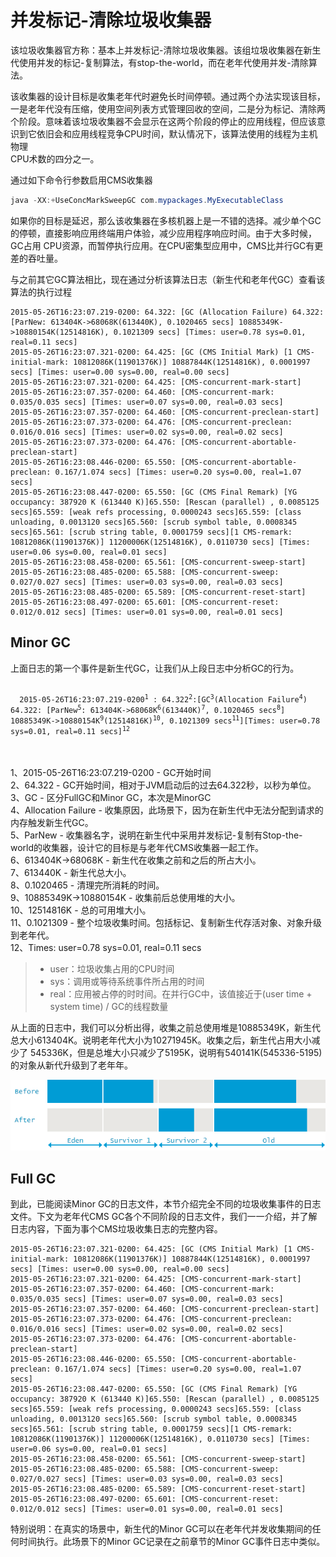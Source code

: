 # 并发标记-清除垃圾收集器

该垃圾收集器官方称：基本上并发标记-清除垃圾收集器。该组垃圾收集器在新生代使用并发的标记-复制算法，有stop-the-world，而在老年代使用并发-清除算法。

该收集器的设计目标是收集老年代时避免长时间停顿。通过两个办法实现该目标，一是老年代没有压缩，使用空间列表方式管理回收的空间，二是分为标记、清除两  
个阶段。意味着该垃圾收集器不会显示在这两个阶段的停止的应用线程，但应该意识到它依旧会和应用线程竞争CPU时间，默认情况下，该算法使用的线程为主机物理  
CPU术数的四分之一。

通过如下命令行参数启用CMS收集器

```Java
java -XX:+UseConcMarkSweepGC com.mypackages.MyExecutableClass
```

如果你的目标是延迟，那么该收集器在多核机器上是一不错的选择。减少单个GC的停顿，直接影响应用终端用户体验，减少应用程序响应时间。由于大多时候，GC占用
CPU资源，而暂停执行应用。在CPU密集型应用中，CMS比并行GC有更差的吞吐量。

与之前其它GC算法相比，现在通过分析该算法日志（新生代和老年代GC）查看该算法的执行过程

```
2015-05-26T16:23:07.219-0200: 64.322: [GC (Allocation Failure) 64.322: [ParNew: 613404K->68068K(613440K), 0.1020465 secs] 10885349K->10880154K(12514816K), 0.1021309 secs] [Times: user=0.78 sys=0.01, real=0.11 secs]
2015-05-26T16:23:07.321-0200: 64.425: [GC (CMS Initial Mark) [1 CMS-initial-mark: 10812086K(11901376K)] 10887844K(12514816K), 0.0001997 secs] [Times: user=0.00 sys=0.00, real=0.00 secs]
2015-05-26T16:23:07.321-0200: 64.425: [CMS-concurrent-mark-start]
2015-05-26T16:23:07.357-0200: 64.460: [CMS-concurrent-mark: 0.035/0.035 secs] [Times: user=0.07 sys=0.00, real=0.03 secs]
2015-05-26T16:23:07.357-0200: 64.460: [CMS-concurrent-preclean-start]
2015-05-26T16:23:07.373-0200: 64.476: [CMS-concurrent-preclean: 0.016/0.016 secs] [Times: user=0.02 sys=0.00, real=0.02 secs]
2015-05-26T16:23:07.373-0200: 64.476: [CMS-concurrent-abortable-preclean-start]
2015-05-26T16:23:08.446-0200: 65.550: [CMS-concurrent-abortable-preclean: 0.167/1.074 secs] [Times: user=0.20 sys=0.00, real=1.07 secs]
2015-05-26T16:23:08.447-0200: 65.550: [GC (CMS Final Remark) [YG occupancy: 387920 K (613440 K)]65.550: [Rescan (parallel) , 0.0085125 secs]65.559: [weak refs processing, 0.0000243 secs]65.559: [class unloading, 0.0013120 secs]65.560: [scrub symbol table, 0.0008345 secs]65.561: [scrub string table, 0.0001759 secs][1 CMS-remark: 10812086K(11901376K)] 11200006K(12514816K), 0.0110730 secs] [Times: user=0.06 sys=0.00, real=0.01 secs]
2015-05-26T16:23:08.458-0200: 65.561: [CMS-concurrent-sweep-start]
2015-05-26T16:23:08.485-0200: 65.588: [CMS-concurrent-sweep: 0.027/0.027 secs] [Times: user=0.03 sys=0.00, real=0.03 secs]
2015-05-26T16:23:08.485-0200: 65.589: [CMS-concurrent-reset-start]
2015-05-26T16:23:08.497-0200: 65.601: [CMS-concurrent-reset: 0.012/0.012 secs] [Times: user=0.01 sys=0.00, real=0.01 secs]
```

## Minor GC

上面日志的第一个事件是新生代GC，让我们从上段日志中分析GC的行为。

<code>
  2015-05-26T16:23:07.219-0200<sup>1</sup> : 64.322<sup>2</sup>:[GC<sup>3</sup>(Allocation Failure<sup>4</sup>) 64.322: [ParNew<sup>5</sup>: 613404K->68068K<sup>6</sup>(613440K)<sup>7</sup>, 0.1020465 secs<sup>8</sup>] 10885349K->10880154K<sup>9</sup>(12514816K)<sup>10</sup>, 0.1021309 secs<sup>11</sup>][Times: user=0.78 sys=0.01, real=0.11 secs]<sup>12</sup>
</code>
<br>
<br>

1、2015-05-26T16:23:07.219-0200 - GC开始时间  
2、64.322 - GC开始时间，相对于JVM启动后的过去64.322秒，以秒为单位。  
3、GC - 区分FullGC和Minor GC，本次是MinorGC  
4、Allocation Failure - 收集原因，此场景下，因为在新生代中无法分配到请求的内存触发新生代GC。  
5、ParNew - 收集器名字，说明在新生代中采用并发标记-复制有Stop-the-world的收集器，设计它的目标是与老年代CMS收集器一起工作。  
6、613404K->68068K - 新生代在收集之前和之后的所占大小。  
7、613440K - 新生代总大小。  
8、0.1020465 - 清理完所消耗的时间。  
9、10885349K->10880154K - 收集前后总使用堆的大小。  
10、12514816K - 总的可用堆大小。  
11、0.1021309 - 整个垃圾收集时间。包括标记、复制新生代存活对象、对象升级到老年代。  
12、Times: user=0.78 sys=0.01, real=0.11 secs  
> * user：垃圾收集占用的CPU时间  
> * sys：调用或等待系统事件所占用的时间  
> * real：应用被占停的时时间。在并行GC中，该值接近于(user time + system time) / GC的线程数量   

从上面的日志中，我们可以分析出得，收集之前总使用堆是10885349K，新生代总大小613404K。说明老年代大小为10271945K。收集之后，新生代占用大小减少了
545336K，但是总堆大小只减少了5195K，说明有540141K(545336-5195)的对象从新代升级到了老年年。

![堆在GC前后的变化](ParallelGC-in-Young-Generation-Java.jpg)


## Full GC

到此，已能阅读Minor GC的日志文件，本节介绍完全不同的垃圾收集事件的日志文件。下文为老年代CMS GC各个不同阶段的日志文件，我们一一介绍，并了解日志内容，下面为事个CMS垃圾收集日志的完整内容。


```
2015-05-26T16:23:07.321-0200: 64.425: [GC (CMS Initial Mark) [1 CMS-initial-mark: 10812086K(11901376K)] 10887844K(12514816K), 0.0001997 secs] [Times: user=0.00 sys=0.00, real=0.00 secs]
2015-05-26T16:23:07.321-0200: 64.425: [CMS-concurrent-mark-start]
2015-05-26T16:23:07.357-0200: 64.460: [CMS-concurrent-mark: 0.035/0.035 secs] [Times: user=0.07 sys=0.00, real=0.03 secs]
2015-05-26T16:23:07.357-0200: 64.460: [CMS-concurrent-preclean-start]
2015-05-26T16:23:07.373-0200: 64.476: [CMS-concurrent-preclean: 0.016/0.016 secs] [Times: user=0.02 sys=0.00, real=0.02 secs]
2015-05-26T16:23:07.373-0200: 64.476: [CMS-concurrent-abortable-preclean-start]
2015-05-26T16:23:08.446-0200: 65.550: [CMS-concurrent-abortable-preclean: 0.167/1.074 secs] [Times: user=0.20 sys=0.00, real=1.07 secs]
2015-05-26T16:23:08.447-0200: 65.550: [GC (CMS Final Remark) [YG occupancy: 387920 K (613440 K)]65.550: [Rescan (parallel) , 0.0085125 secs]65.559: [weak refs processing, 0.0000243 secs]65.559: [class unloading, 0.0013120 secs]65.560: [scrub symbol table, 0.0008345 secs]65.561: [scrub string table, 0.0001759 secs][1 CMS-remark: 10812086K(11901376K)] 11200006K(12514816K), 0.0110730 secs] [Times: user=0.06 sys=0.00, real=0.01 secs]
2015-05-26T16:23:08.458-0200: 65.561: [CMS-concurrent-sweep-start]
2015-05-26T16:23:08.485-0200: 65.588: [CMS-concurrent-sweep: 0.027/0.027 secs] [Times: user=0.03 sys=0.00, real=0.03 secs]
2015-05-26T16:23:08.485-0200: 65.589: [CMS-concurrent-reset-start]
2015-05-26T16:23:08.497-0200: 65.601: [CMS-concurrent-reset: 0.012/0.012 secs] [Times: user=0.01 sys=0.00, real=0.01 secs]
```


特别说明：在真实的场景中，新生代的Minor GC可以在老年代并发收集期间的任何时间执行。此场景下的Minor GC记录在之前章节的Minor GC事件日志中类似。  

